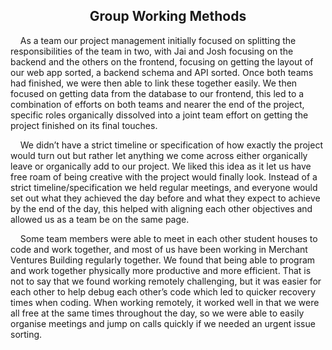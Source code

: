 <h2 align="center"> <b> Group Working Methods </b> </h2>

<p>&nbsp;&nbsp;&nbsp;&nbsp;As a team our project management initially focused on splitting the responsibilities of the team in two, with Jai and Josh
focusing on the backend and the others on the frontend, focusing on getting the layout of our web app sorted, a backend schema
and API sorted. Once both teams had finished, we were then able to link these together easily. We then focused on getting data 
from the database to our frontend, this led to a combination of efforts on both teams and nearer the end of the project, 
specific roles organically dissolved into a joint team effort on getting the project finished on its final touches.</p>

<p>&nbsp;&nbsp;&nbsp;&nbsp;We didn’t have a strict timeline or specification of how exactly the project would turn out but rather let anything we come
across either organically leave or organically add to our project. We liked this idea as it let us have free roam of being 
creative with the project would finally look. Instead of a strict timeline/specification we held regular meetings, and 
everyone would set out what they achieved the day before and what they expect to achieve by the end of the day, this helped 
with aligning each other objectives and allowed us as a team be on the same page.</p>

<p>&nbsp;&nbsp;&nbsp;&nbsp;Some team members were able to meet in each other student houses to code and work together, and most of us have been working 
in Merchant Ventures Building regularly together. We found that being able to program and work together physically more 
productive and more efficient. That is not to say that we found working remotely challenging, but it was easier for each other 
to help debug each other’s code which led to quicker recovery times when coding. When working remotely, it worked well in that 
we were all free at the same times throughout the day, so we were able to easily organise meetings and jump on calls quickly 
if we needed an urgent issue sorting.</p>

